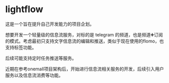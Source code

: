 # lightflow

这是一个旨在提升自己开发能力的项目企划。

想要开发一个轻量级的信息流服务，对标的是 telegram 的频道，也是频道➕订阅的模式。考虑最初只支持文字信息流的编辑和推送，类似于现在使用的flomo，也支持标签功能。

后续可能支持定时任务推送等服务。

近期在参考onemall项目架构后，开始进行信息流相关服务的开发，后续引入用户服务以及信息流消费等功能。
